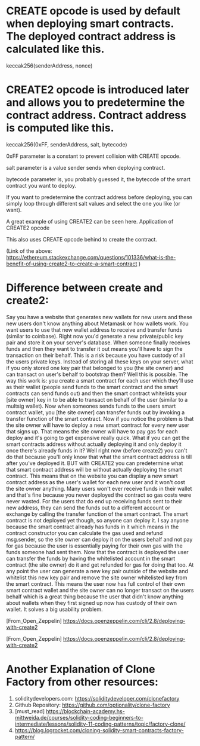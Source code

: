 # CREATE opcode is used by default when deploying smart contracts. The deployed contract address is calculated like this. 

keccak256(senderAddress, nonce) 
 

# CREATE2 opcode is introduced later and allows you to predetermine the contract address. Contract address is computed like this. 

keccak256(0xFF, senderAddress, salt, bytecode) 
 

0xFF parameter is a constant to prevent collision with CREATE opcode. 

salt parameter is a value sender sends when deploying contract. 

bytecode parameter is, you probably guessed it, the bytecode of the smart contract you want to deploy. 

If you want to predetermine the contract address before deploying, you can simply loop through different salt values and select the one you like (or want). 

A great example of using CREATE2 can be seen here. Application of CREATE2 opcode

This also uses CREATE opcode behind to create the contract. 

(Link of the above: https://ethereum.stackexchange.com/questions/101336/what-is-the-benefit-of-using-create2-to-create-a-smart-contract ) 

 

 

 

# Difference between create and create2: 

Say you have a website that generates new wallets for new users and these new users don't know anything about Metamask or how wallets work. You want users to use that new wallet address to receive and transfer funds (similar to coinbase). Right now you'd generate a new private/public key pair and store it on your server's database. When someone finally receives funds and then they want to transfer it out means you'll have to sign the transaction on their behalf. This is a risk because you have custody of all the users private keys. Instead of storing all these keys on your server, what if you only stored one key pair that belonged to you (the site owner) and can transact on user's behalf to bootstrap them? Well this is possible. The way this work is: you create a smart contract for each user which they'll use as their wallet (people send funds to the smart contract and the smart contracts can send funds out) and then the smart contract whitelists your [site owner] key in to be able to transact on behalf of the user (similar to a multsig wallet). Now when someones sends funds to the users smart contract wallet, you [the site owner] can transfer funds out by invoking a transfer function of the smart contract. Now if you notice the problem is that the site owner will have to deploy a new smart contract for every new user that signs up. That means the site owner will have to pay gas for each deploy and it's going to get expensive really quick. What if you can get the smart contracts address without actually deploying it and only deploy it once there's already funds in it? Well right now (before create2) you can't do that because you'll only know that what the smart contract address is till after you've deployed it. BUT with CREATE2 you can predetermine what that smart contract address will be without actually deploying the smart contract. This means that on the website you can display a new smart contract address as the user's wallet for each new user and it won't cost the site owner anything. Many users won't ever receive funds in their wallet and that's fine because you never deployed the contract so gas costs were never wasted. For the users that do end up receiving funds sent to their new address, they can send the funds out to a different account or exchange by calling the transfer function of the smart contract. The smart contract is not deployed yet though, so anyone can deploy it. I say anyone because the smart contract already has funds in it which means in the contract constructor you can calculate the gas used and refund msg.sender, so the site owner can deploy it on the users behalf and not pay for gas because the user is essentially paying for their own gas with the funds someone had sent them. Now that the contract is deployed the user can transfer the funds by having the whitelisted account in the smart contract (the site owner) do it and get refunded for gas for doing that too. At any point the user can generate a new key pair outside of the website and whitelist this new key pair and remove the site owner whitelisted key from the smart contract. This means the user now has full control of their own smart contract wallet and the site owner can no longer transact on the users behalf which is a great thing because the user that didn't know anything about wallets when they first signed up now has custody of their own wallet. It solves a big usability problem. 

[From_Open_Zeppelin] https://docs.openzeppelin.com/cli/2.8/deploying-with-create2 

[From_Open_Zeppelin] https://docs.openzeppelin.com/cli/2.8/deploying-with-create2 



# Another Explanation of Clone Factory from other resources:
1. soliditydevelopers.com: https://soliditydeveloper.com/clonefactory
2. Github Repository: https://github.com/optionality/clone-factory
3. [must_read] https://blockchain-academy.hs-mittweida.de/courses/solidity-coding-beginners-to-intermediate/lessons/solidity-11-coding-patterns/topic/factory-clone/
4. https://blog.logrocket.com/cloning-solidity-smart-contracts-factory-pattern/


 
